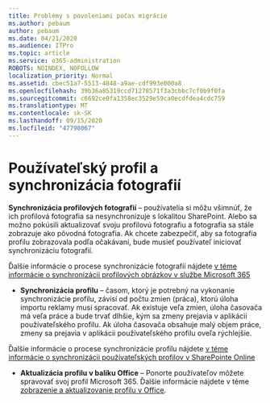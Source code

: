 ```yaml
---
title: Problémy s povoleniami počas migrácie
ms.author: pebaum
author: pebaum
ms.date: 04/21/2020
ms.audience: ITPro
ms.topic: article
ms.service: o365-administration
ROBOTS: NOINDEX, NOFOLLOW
localization_priority: Normal
ms.assetid: cbec51a7-5513-4848-a9ae-cdf993e000a8
ms.openlocfilehash: 39b36a85319ccd71278571f3a3cbbc7cf0b9f0fa
ms.sourcegitcommit: c6692ce0fa1358ec3529e59ca0ecdfdea4cdc759
ms.translationtype: MT
ms.contentlocale: sk-SK
ms.lasthandoff: 09/15/2020
ms.locfileid: "47798067"
---
```

# <a name="user-profile-and-photo-synchronization"></a>Používateľský profil a synchronizácia fotografií

 **Synchronizácia profilových fotografií** – používatelia si môžu všimnúť, že ich profilová fotografia sa nesynchronizuje s lokalitou SharePoint. Alebo sa možno pokúsili aktualizovať svoju profilovú fotografiu a fotografia sa stále zobrazuje ako pôvodná fotografia. Ak chcete zabezpečiť, aby sa fotografia profilu zobrazovala podľa očakávaní, bude musieť používateľ iniciovať synchronizáciu fotografií. 
  
Ďalšie informácie o procese synchronizácie fotografií nájdete [v téme informácie o synchronizácii profilových obrázkov v službe Microsoft 365](https://go.microsoft.com/fwlink/?linkid=2022634)
  
- **Synchronizácia profilu** – časom, ktorý je potrebný na vykonanie synchronizácie profilu, závisí od počtu zmien (práca), ktorú úloha importu reklamy musí spracovať. Ak existuje veľa zmien, úloha časovača má veľa práce a bude trvať dlhšie, kým sa zmeny prejavia v aplikácii používateľského profilu. Ak úloha časovača obsahuje malý objem práce, zmeny sa prejavia v aplikácii používateľského profilu oveľa rýchlejšie. 
  
Ďalšie informácie o procese synchronizácie profilu nájdete [v téme informácie o synchronizácii používateľských profilov v SharePointe Online](https://go.microsoft.com/fwlink/?linkid=2022639)
    
- **Aktualizácia profilu v balíku Office** – Ponorte používateľov môžete spravovať svoj profil Microsoft 365. Ďalšie informácie nájdete v téme [zobrazenie a aktualizovanie profilu v Office](https://support.office.com/article/View-and-update-your-profile-in-Office-Delve-4e84343b-eedf-45a1-aeb9-8627ccca14ba).
    

